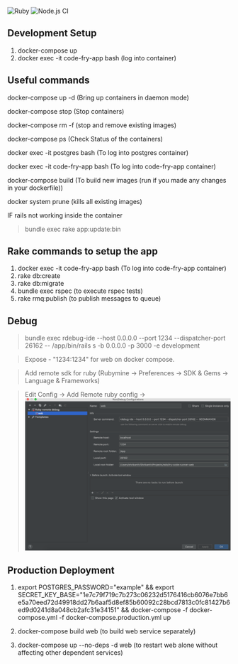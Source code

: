 

![Ruby](https://github.com/Zerows/fry-code-runner-web/workflows/Ruby/badge.svg?branch=master)
![Node.js CI](https://github.com/Zerows/fry-code-runner-web/workflows/Node.js%20CI/badge.svg?branch=master)


## Development Setup

1. docker-compose up
2. docker exec -it code-fry-app bash (log into container)


## Useful commands

docker-compose up -d (Bring up containers in daemon mode)

docker-compose stop (Stop containers)

docker-compose rm -f (stop and remove existing images)

docker-compose ps (Check Status of the containers)

docker exec -it postgres bash (To log into postgres container)

docker exec -it code-fry-app bash (To log into code-fry-app container)

docker-compose build (To build new images (run if you made any changes in your dockerfile))

docker system prune (kills all existing images)

IF rails not working inside the container

> bundle exec rake app:update:bin


## Rake commands to setup the app

1. docker exec -it code-fry-app bash (To log into code-fry-app container)
2. rake db:create
3. rake db:migrate
4. bundle exec rspec (to execute rspec tests)
5. rake rmq:publish (to publish messages to queue)

## Debug

> bundle exec rdebug-ide --host 0.0.0.0 --port 1234 --dispatcher-port 26162 -- /app/bin/rails s -b 0.0.0.0 -p 3000 -e development

> Expose - "1234:1234" for web on docker compose.

> Add remote sdk for ruby (Rubymine -> Preferences -> SDK & Gems -> Language & Frameworks)

> Edit Config -> Add Remote ruby config -> ![Run Config Image](readme/images/remote_debug_config.png)


## Production Deployment

1. export POSTGRES_PASSWORD="example" && export SECRET_KEY_BASE="1e7c79f719c7b273c06232d5176416cb6076e7bb6e5a70eed72d49918dd27b6aaf5d8ef85b60092c28bcd7813c0fc81427b6ed9d0241d8a048cb2afc31e34151" && docker-compose -f docker-compose.yml -f docker-compose.production.yml up

2. docker-compose build web (to build web service separately)

3. docker-compose up --no-deps -d web (to restart web alone without affecting other dependent services)

